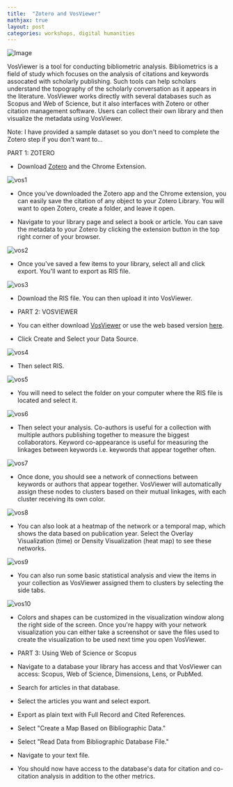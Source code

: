 ```yaml
---
title:  "Zotero and VosViewer"
mathjax: true
layout: post
categories: workshops, digital humanities
---
```


![Image](https://encrypted-tbn0.gstatic.com/images?q=tbn:ANd9GcS2TWU2YSbuTE7ghzvYweUQ1z7Ibfsm4c7rWQ&usqp=CAU)

VosViewer is a tool for conducting bibliometric analysis. Bibliometrics is a field of study which focuses on the analysis of citations and keywords assocated with scholarly publishing. Such tools can help scholars understand the topography of the scholarly conversation as it appears in the literature. VosViewer works directly with several databases such as Scopus and Web of Science, but it also interfaces with Zotero or other citation management software. Users can collect their own library and then visualize the metadata using VosViewer.

Note: I have provided a sample dataset so you don't need to complete the Zotero step if you don't want to...

PART 1: ZOTERO
* Download [Zotero](https://www.zotero.org/download/) and the Chrome Extension.

![vos1](https://user-images.githubusercontent.com/22083340/156243570-6da9f0c8-1ee0-4612-b217-ebe85a1e75c7.png)

* Once you've downloaded the Zotero app and the Chrome extension, you can easily save the citation of any object to your Zotero Library. You will want to open Zotero, create a folder, and leave it open.

* Navigate to your library page and select a book or article. You can save the metadata to your Zotero by clicking the extension button in the top right corner of your browser.

![vos2](https://user-images.githubusercontent.com/22083340/156244019-6a104a92-1e05-458b-8359-eec8bfdffd5c.png)

* Once you've saved a few items to your library, select all and click export. You'll want to export as RIS file.

![vos3](https://user-images.githubusercontent.com/22083340/156244483-cf2f681d-5604-45ba-a9a2-0f621bdc6790.png)

* Download the RIS file. You can then upload it into VosViewer.

* PART 2: VOSVIEWER
* You can either download [VosViewer](https://www.vosviewer.com/download) or use the web based version [here](https://www.vosviewer.com/).
* Click Create and Select your Data Source.

![vos4](https://user-images.githubusercontent.com/22083340/156246651-6fc44e29-2738-4333-b859-01dea2ac672d.png)

* Then select RIS.

![vos5](https://user-images.githubusercontent.com/22083340/156246840-467ca69e-4841-4b31-81c1-841ab42abce8.png)

* You will need to select the folder on your computer where the RIS file is located and select it.

![vos6](https://user-images.githubusercontent.com/22083340/156247700-89408f16-f7e8-4f9d-81a4-c74f305d4ab6.png)

* Then select your analysis. Co-authors is useful for a collection with multiple authors publishing together to measure the biggest collaborators. Keyword co-appearance is useful for measuring the linkages between keywords i.e. keywords that appear together often.

![vos7](https://user-images.githubusercontent.com/22083340/156247923-aad5550e-a879-45ed-a9b5-ec68e9b3515e.png)

* Once done, you should see a network of connections between keywords or authors that appear together. VosViewer will automatically assign these nodes to clusters based on their mutual linkages, with each cluster receiving its own color.

![vos8](https://user-images.githubusercontent.com/22083340/156248206-8ce04fed-ab7b-4bba-a6f6-6e4d5aea5b4d.png)

* You can also look at a heatmap of the network or a temporal map, which shows the data based on publication year. Select the Overlay Visualization (time) or Density Visualization (heat map) to see these networks.

![vos9](https://user-images.githubusercontent.com/22083340/156248699-287e23a2-fb58-49b3-a0b3-989dd39d6f5f.png)

* You can also run some basic statistical analysis and view the items in your collection as VosViewer assigned them to clusters by selecting the side tabs.

![vos10](https://user-images.githubusercontent.com/22083340/156248915-078e571e-8d76-452a-9715-9fe21dc465e7.png)

* Colors and shapes can be customized in the visualization window along the right side of the screen. Once you're happy with your network visualization you can either take a screenshot or save the files used to create the visualization to be used next time you open VosViewer.

* PART 3: Using Web of Science or Scopus
* Navigate to a database your library has access and that VosViewer can access: Scopus, Web of Science, Dimensions, Lens, or PubMed.
* Search for articles in that database.
* Select the articles you want and select export.
* Export as plain text with Full Record and Cited References.
* Select "Create a Map Based on Bibliographic Data."
* Select "Read Data from Bibliographic Database File."
* Navigate to your text file.
* You should now have access to the database's data for citation and co-citation analysis in addition to the other metrics.




